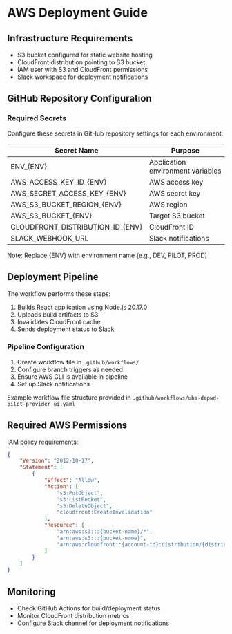 # AWS Deployment Guide

## Infrastructure Requirements

- S3 bucket configured for static website hosting
- CloudFront distribution pointing to S3 bucket
- IAM user with S3 and CloudFront permissions
- Slack workspace for deployment notifications

## GitHub Repository Configuration

### Required Secrets

Configure these secrets in GitHub repository settings for each environment:

| Secret Name | Purpose |
|-------------|---------|
| ENV_{ENV} | Application environment variables |
| AWS_ACCESS_KEY_ID_{ENV} | AWS access key |
| AWS_SECRET_ACCESS_KEY_{ENV} | AWS secret key |
| AWS_S3_BUCKET_REGION_{ENV} | AWS region |
| AWS_S3_BUCKET_{ENV} | Target S3 bucket |
| CLOUDFRONT_DISTRIBUTION_ID_{ENV} | CloudFront ID |
| SLACK_WEBHOOK_URL | Slack notifications |

Note: Replace {ENV} with environment name (e.g., DEV, PILOT, PROD)

## Deployment Pipeline

The workflow performs these steps:
1. Builds React application using Node.js 20.17.0
2. Uploads build artifacts to S3
3. Invalidates CloudFront cache
4. Sends deployment status to Slack

### Pipeline Configuration

1. Create workflow file in `.github/workflows/`
2. Configure branch triggers as needed
3. Ensure AWS CLI is available in pipeline
4. Set up Slack notifications

Example workflow file structure provided in `.github/workflows/uba-depwd-pilot-provider-ui.yaml`

## Required AWS Permissions

IAM policy requirements:
```json
{
    "Version": "2012-10-17",
    "Statement": [
        {
            "Effect": "Allow",
            "Action": [
                "s3:PutObject",
                "s3:ListBucket",
                "s3:DeleteObject",
                "cloudfront:CreateInvalidation"
            ],
            "Resource": [
                "arn:aws:s3:::{bucket-name}/*",
                "arn:aws:s3:::{bucket-name}",
                "arn:aws:cloudfront::{account-id}:distribution/{distribution-id}"
            ]
        }
    ]
}
```

## Monitoring

- Check GitHub Actions for build/deployment status
- Monitor CloudFront distribution metrics
- Configure Slack channel for deployment notifications